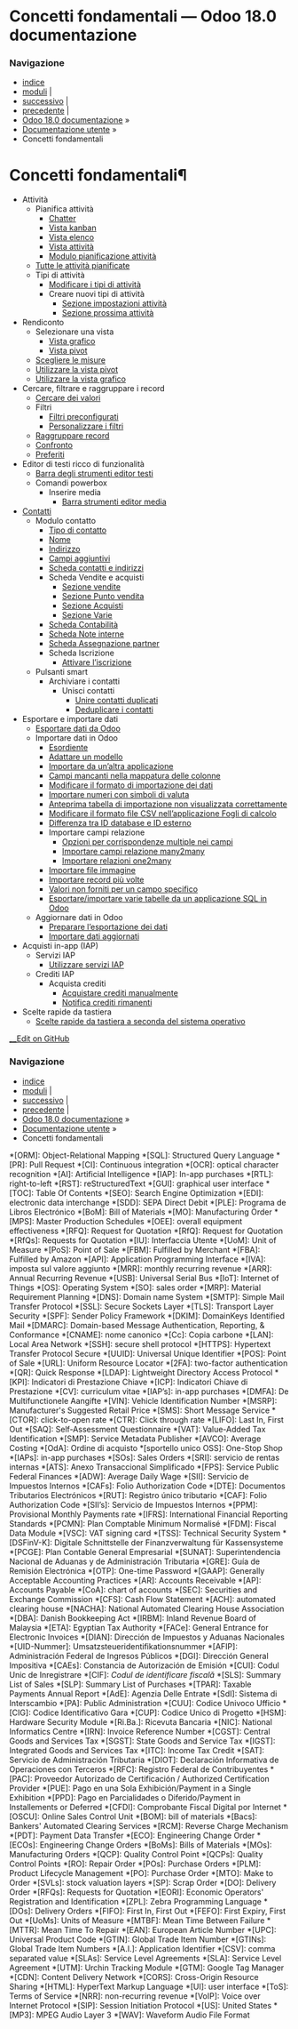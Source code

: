 # Concetti fondamentali — Odoo 18.0 documentazione

### Navigazione

  * [indice](../genindex.html "Indice generale")
  * [moduli](../py-modindex.html "Indice del modulo Python") |
  * [successivo](essentials/activities.html "Attività") |
  * [precedente](../applications.html "Documentazione utente") |
  * [Odoo 18.0 documentazione](../index-2.html) »
  * [Documentazione utente](../applications.html) »
  * Concetti fondamentali



# Concetti fondamentali¶

  * Attività
    * Pianifica attività
      * [Chatter](essentials/activities.html#chatter)
      * [Vista kanban](essentials/activities.html#kanban-view)
      * [Vista elenco](essentials/activities.html#list-view)
      * [Vista attività](essentials/activities.html#activity-view)
      * [Modulo pianificazione attività](essentials/activities.html#schedule-activity-form)
    * [Tutte le attività pianificate](essentials/activities.html#all-scheduled-activities)
    * Tipi di attività
      * [Modificare i tipi di attività](essentials/activities.html#edit-activity-types)
      * Creare nuovi tipi di attività
        * [Sezione impostazioni attività](essentials/activities.html#activity-settings-section)
        * [Sezione prossima attività](essentials/activities.html#next-activity-section)
  * Rendiconto
    * Selezionare una vista
      * [Vista grafico](essentials/reporting.html#graph-view)
      * [Vista pivot](essentials/reporting.html#pivot-view)
    * [Scegliere le misure](essentials/reporting.html#choosing-measures)
    * [Utilizzare la vista pivot](essentials/reporting.html#using-the-pivot-view)
    * [Utilizzare la vista grafico](essentials/reporting.html#using-the-graph-view)
  * Cercare, filtrare e raggruppare i record
    * [Cercare dei valori](essentials/search.html#search-for-values)
    * Filtri
      * [Filtri preconfigurati](essentials/search.html#preconfigured-filters)
      * [Personalizzare i filtri](essentials/search.html#custom-filters)
    * [Raggruppare record](essentials/search.html#group-records)
    * [Confronto](essentials/search.html#comparison)
    * [Preferiti](essentials/search.html#favorites)
  * Editor di testi ricco di funzionalità
    * [Barra degli strumenti editor testi](essentials/html_editor.html#text-editor-toolbar)
    * Comandi powerbox
      * Inserire media
        * [Barra strumenti editor media](essentials/html_editor.html#media-editor-toolbar)
  * [Contatti](essentials/contacts.html)
    * Modulo contatto
      * [Tipo di contatto](essentials/contacts.html#contact-type)
      * [Nome](essentials/contacts.html#name)
      * [Indirizzo](essentials/contacts.html#address)
      * [Campi aggiuntivi](essentials/contacts.html#additional-fields)
      * [Scheda contatti e indirizzi](essentials/contacts.html#contacts-addresses-tab)
      * Scheda Vendite e acquisti
        * [Sezione vendite](essentials/contacts.html#sales-section)
        * [Sezione Punto vendita](essentials/contacts.html#point-of-sale-section)
        * [Sezione Acquisti](essentials/contacts.html#purchase-section)
        * [Sezione Varie](essentials/contacts.html#misc-section)
      * [Scheda Contabilità](essentials/contacts.html#accounting-tab)
      * [Scheda Note interne](essentials/contacts.html#internal-notes-tab)
      * [Scheda Assegnazione partner](essentials/contacts.html#partner-assignment-tab)
      * Scheda Iscrizione
        * [Attivare l’iscrizione](essentials/contacts.html#activate-membership)
    * Pulsanti smart
      * Archiviare i contatti
        * Unisci contatti
          * [Unire contatti duplicati](essentials/contacts/merge.html#merge-duplicate-contacts)
          * [Deduplicare i contatti](essentials/contacts/merge.html#deduplicate-contacts)
  * Esportare e importare dati
    * [Esportare dati da Odoo](essentials/export_import_data.html#export-data-from-odoo)
    * Importare dati in Odoo
      * [Esordiente](essentials/export_import_data.html#get-started)
      * [Adattare un modello](essentials/export_import_data.html#adapt-a-template)
      * [Importare da un’altra applicazione](essentials/export_import_data.html#import-from-another-application)
      * [Campi mancanti nella mappatura delle colonne](essentials/export_import_data.html#field-missing-to-map-column)
      * [Modificare il formato di importazione dei dati](essentials/export_import_data.html#change-data-import-format)
      * [Importare numeri con simboli di valuta](essentials/export_import_data.html#import-numbers-with-currency-signs)
      * [Anteprima tabella di importazione non visualizzata correttamente](essentials/export_import_data.html#import-preview-table-not-displayed-correctly)
      * [Modificare il formato file CSV nell’applicazione Fogli di calcolo](essentials/export_import_data.html#change-csv-file-format-in-spreadsheet-application)
      * [Differenza tra ID database e ID esterno](essentials/export_import_data.html#difference-between-database-id-and-external-id)
      * Importare campi relazione
        * [Opzioni per corrispondenze multiple nei campi](essentials/export_import_data.html#options-for-multiple-matches-on-fields)
        * [Importare campi relazione many2many](essentials/export_import_data.html#import-many2many-relationship-fields)
        * [Importare relazioni one2many](essentials/export_import_data.html#import-one2many-relationships)
      * [Importare file immagine](essentials/export_import_data.html#import-image-files)
      * [Importare record più volte](essentials/export_import_data.html#import-records-several-times)
      * [Valori non forniti per un campo specifico](essentials/export_import_data.html#value-not-provided-for-a-specific-field)
      * [Esportare/importare varie tabelle da un applicazione SQL in Odoo](essentials/export_import_data.html#export-import-different-tables-from-an-sql-application-to-odoo)
    * Aggiornare dati in Odoo
      * [Preparare l’esportazione dei dati](essentials/export_import_data.html#prepare-data-export)
      * [Importare dati aggiornati](essentials/export_import_data.html#import-updated-data)
  * Acquisti in-app (IAP)
    * Servizi IAP
      * [Utilizzare servizi IAP](essentials/in_app_purchase.html#use-iap-services)
    * Crediti IAP
      * Acquista crediti
        * [Acquistare crediti manualmente](essentials/in_app_purchase.html#manually-buy-credits)
        * [Notifica crediti rimanenti](essentials/in_app_purchase.html#low-credit-notification)
  * Scelte rapide da tastiera
    * [Scelte rapide da tastiera a seconda del sistema operativo](essentials/keyboard_shortcuts.html#keyboard-shortcuts-by-operating-system)



[ __Edit on GitHub](https://github.com/odoo/documentation/edit/18.0/content/applications/essentials.rst)

### Navigazione

  * [indice](../genindex.html "Indice generale")
  * [moduli](../py-modindex.html "Indice del modulo Python") |
  * [successivo](essentials/activities.html "Attività") |
  * [precedente](../applications.html "Documentazione utente") |
  * [Odoo 18.0 documentazione](../index-2.html) »
  * [Documentazione utente](../applications.html) »
  * Concetti fondamentali


  *[ORM]: Object-Relational Mapping
  *[SQL]: Structured Query Language
  *[PR]: Pull Request
  *[CI]: Continuous integration
  *[OCR]: optical character recognition
  *[AI]: Artificial Intelligence
  *[IAP]: In-app purchases
  *[RTL]: right-to-left
  *[RST]: reStructuredText
  *[GUI]: graphical user interface
  *[TOC]: Table Of Contents
  *[SEO]: Search Engine Optimization
  *[EDI]: electronic data interchange
  *[SDD]: SEPA Direct Debit
  *[PLE]: Programa de Libros Electrónico
  *[BoM]: Bill of Materials
  *[MO]: Manufacturing Order
  *[MPS]: Master Production Schedules
  *[OEE]: overall equipment effectiveness
  *[RFQ]: Request for Quotation
  *[RfQ]: Request for Quotation
  *[RfQs]: Requests for Quotation
  *[IU]: Interfaccia Utente
  *[UoM]: Unit of Measure
  *[PoS]: Point of Sale
  *[FBM]: Fulfilled by Merchant
  *[FBA]: Fulfilled by Amazon
  *[API]: Application Programming Interface
  *[IVA]: imposta sul valore aggiunto
  *[MRR]: monthly recurring revenue
  *[ARR]: Annual Recurring Revenue
  *[USB]: Universal Serial Bus
  *[IoT]: Internet of Things
  *[OS]: Operating System
  *[SO]: sales order
  *[MRP]: Material Requirement Planning
  *[DNS]: Domain name System
  *[SMTP]: Simple Mail Transfer Protocol
  *[SSL]: Secure Sockets Layer
  *[TLS]: Transport Layer Security
  *[SPF]: Sender Policy Framework
  *[DKIM]: DomainKeys Identified Mail
  *[DMARC]: Domain-based Message Authentication, Reporting, & Conformance
  *[CNAME]: nome canonico
  *[Cc]: Copia carbone
  *[LAN]: Local Area Network
  *[SSH]: secure shell protocol
  *[HTTPS]: Hypertext Transfer Protocol Secure
  *[UUID]: Universal Unique Identifier
  *[POS]: Point of Sale
  *[URL]: Uniform Resource Locator
  *[2FA]: two-factor authentication
  *[QR]: Quick Response
  *[LDAP]: Lightweight Directory Access Protocol
  *[KPI]: Indicatori di Prestazione Chiave
  *[ICP]: Indicatori Chiave di Prestazione
  *[CV]: curriculum vitae
  *[IAP’s]: in-app purchases
  *[DMFA]: De Multifunctionele Aangifte
  *[VIN]: Vehicle Identification Number
  *[MSRP]: Manufacturer's Suggested Retail Price
  *[SMS]: Short Message Service
  *[CTOR]: click-to-open rate
  *[CTR]: Click through rate
  *[LIFO]: Last In, First Out
  *[SAQ]: Self-Assessment Questionnaire
  *[VAT]: Value-Added Tax Identification
  *[SMP]: Service Metadata Publisher
  *[AVCO]: Average Costing
  *[OdA]: Ordine di acquisto
  *[sportello unico OSS]: One-Stop Shop
  *[IAPs]: in-app purchases
  *[SOs]: Sales Orders
  *[SRI]: servicio de rentas internas
  *[ATS]: Anexo Transaccional Simplificado
  *[FPS]: Service Public Federal Finances
  *[ADW]: Average Daily Wage
  *[SII]: Servicio de Impuestos Internos
  *[CAFs]: Folio Authorization Code
  *[DTE]: Documentos Tributarios Electrónicos
  *[RUT]: Registro único tributario
  *[CAF]: Folio Authorization Code
  *[SII’s]: Servicio de Impuestos Internos
  *[PPM]: Provisional Monthly Payments rate
  *[IFRS]: International Financial Reporting Standards
  *[PCMN]: Plan Comptable Minimum Normalisé
  *[FDM]: Fiscal Data Module
  *[VSC]: VAT signing card
  *[TSS]: Technical Security System
  *[DSFinV-K]: Digitale Schnittstelle der Finanzverwaltung für Kassensysteme
  *[PCGE]: Plan Contable General Empresarial
  *[SUNAT]: Superintendencia Nacional de Aduanas y de Administración Tributaria
  *[GRE]: Guía de Remisión Electrónica
  *[OTP]: One-time Password
  *[GAAP]: Generally Acceptable Accounting Practices
  *[AR]: Accounts Receivable
  *[AP]: Accounts Payable
  *[CoA]: chart of accounts
  *[SEC]: Securities and Exchange Commission
  *[CFS]: Cash Flow Statement
  *[ACH]: automated clearing house
  *[NACHA]: National Automated Clearing House Association
  *[DBA]: Danish Bookkeeping Act
  *[IRBM]: Inland Revenue Board of Malaysia
  *[ETA]: Egyptian Tax Authority
  *[FACe]: General Entrance for Electronic Invoices
  *[DIAN]: Dirección de Impuestos y Aduanas Nacionales
  *[UID-Nummer]: Umsatzsteueridentifikationsnummer
  *[AFIP]: Administración Federal de Ingresos Públicos
  *[DGI]: Dirección General Impositiva
  *[CAEs]: Constancia de Autorización de Emisión
  *[CUI]: Codul Unic de Inregistrare
  *[CIF]: *Codul de identificare fiscală*
  *[SLS]: Summary List of Sales
  *[SLP]: Summary List of Purchases
  *[TPAR]: Taxable Payments Annual Report
  *[AdE]: Agenzia Delle Entrate
  *[SdI]: Sistema di Interscambio
  *[PA]: Public Administration
  *[CUU]: Codice Univoco Ufficio
  *[CIG]: Codice Identificativo Gara
  *[CUP]: Codice Unico di Progetto
  *[HSM]: Hardware Security Module
  *[Ri.Ba.]: Ricevuta Bancaria
  *[NIC]: National Informatics Centre
  *[IRN]: Invoice Reference Number
  *[CGST]: Central Goods and Services Tax
  *[SGST]: State Goods and Service Tax
  *[IGST]: Integrated Goods and Services Tax
  *[ITC]: Income Tax Credit
  *[SAT]: Servicio de Administración Tributaria
  *[DIOT]: Declaración Informativa de Operaciones con Terceros
  *[RFC]: Registro Federal de Contribuyentes
  *[PAC]: Proveedor Autorizado de Certificación / Authorized Certification Provider
  *[PUE]: Pago en una Sola Exhibición/Payment in a Single Exhibition
  *[PPD]: Pago en Parcialidades o Diferido/Payment in Installements or Deferred
  *[CFDI]: Comprobante Fiscal Digital por Internet
  *[OSCU]: Online Sales Control Unit
  *[BOM]: bill of materials
  *[Bacs]: Bankers' Automated Clearing Services
  *[RCM]: Reverse Charge Mechanism
  *[PDT]: Payment Data Transfer
  *[ECO]: Engineering Change Order
  *[ECOs]: Engineering Change Orders
  *[BoMs]: Bills of Materials
  *[MOs]: Manufacturing Orders
  *[QCP]: Quality Control Point
  *[QCPs]: Quality Control Points
  *[RO]: Repair Order
  *[POs]: Purchase Orders
  *[PLM]: Product Lifecycle Management
  *[PO]: Purchase Order
  *[MTO]: Make to Order
  *[SVLs]: stock valuation layers
  *[SP]: Scrap Order
  *[DO]: Delivery Order
  *[RFQs]: Requests for Quotation
  *[EORI]: Economic Operators' Registration and Identification
  *[ZPL]: Zebra Programming Language
  *[DOs]: Delivery Orders
  *[FIFO]: First In, First Out
  *[FEFO]: First Expiry, First Out
  *[UoMs]: Units of Measure
  *[MTBF]: Mean Time Between Failure
  *[MTTR]: Mean Time To Repair
  *[EAN]: European Article Number
  *[UPC]: Universal Product Code
  *[GTIN]: Global Trade Item Number
  *[GTINs]: Global Trade Item Numbers
  *[A.I.]: Application Identifier
  *[CSV]: comma separated value
  *[SLAs]: Service Level Agreements
  *[SLA]: Service Level Agreement
  *[UTM]: Urchin Tracking Module
  *[GTM]: Google Tag Manager
  *[CDN]: Content Delivery Network
  *[CORS]: Cross-Origin Resource Sharing
  *[HTML]: HyperText Markup Language
  *[UI]: user interface
  *[ToS]: Terms of Service
  *[NRR]: non-recurring revenue
  *[VoIP]: Voice over Internet Protocol
  *[SIP]: Session Initiation Protocol
  *[US]: United States
  *[MP3]: MPEG Audio Layer 3
  *[WAV]: Waveform Audio File Format